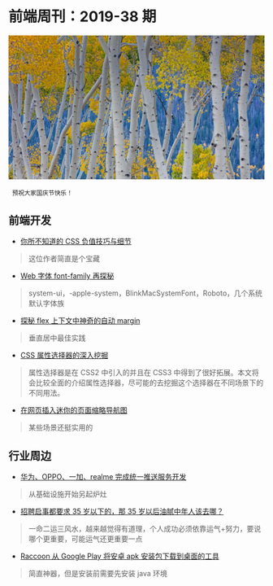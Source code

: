 # 前端周刊：2019-38 期

[![](/img/bing/20190926.png?imageMogr2/thumbnail/960x)](https://cn.bing.com/search?q=美洲山杨)

```
 预祝大家国庆节快乐！
```

## 前端开发

- [你所不知道的 CSS 负值技巧与细节](https://www.cnblogs.com/coco1s/p/11319676.html)

> 这位作者简直是个宝藏

- [Web 字体 font-family 再探秘](https://www.cnblogs.com/coco1s/p/11350642.html)

> system-ui，-apple-system，BlinkMacSystemFont，Roboto，几个系统默认字体族

- [探秘 flex 上下文中神奇的自动 margin](https://www.cnblogs.com/coco1s/p/10910588.html)

> 垂直居中最佳实践

- [CSS 属性选择器的深入挖掘](https://www.cnblogs.com/coco1s/p/11043945.html)

> 属性选择器是在 CSS2 中引入的并且在 CSS3 中得到了很好拓展。本文将会比较全面的介绍属性选择器，尽可能的去挖掘这个选择器在不同场景下的不同用法。

- [在网页插入迷你的页面缩略导航图](https://larsjung.de/pagemap/)

> 某些场景还挺实用的

## 行业周边

- [华为、OPPO、一加、realme 完成统一推送服务开发](https://www.pingwest.com/w/194902)

> 从基础设施开始另起炉灶

- [招聘启事都要求 35 岁以下的，那 35 岁以后油腻中年人该去哪？](https://mp.weixin.qq.com/s/AXmXQye9_puIFVn_okTEPw)

> 一命二运三风水，越来越觉得有道理，个人成功必须依靠运气+努力，要说哪个更重要，可能运气还更重要一点

- [Raccoon 从 Google Play 将安卓 apk 安装包下载到桌面的工具](https://raccoon.onyxbits.de/apk-downloader/)

> 简直神器，但是安装前需要先安装 java 环境

